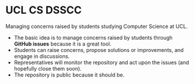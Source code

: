 # UCL CS DSSCC
Managing concerns raised by students studying Computer Science at UCL.

- The basic idea is to manage concerns raised by students through **GitHub issues** because it is a great tool.
- Students can raise concerns, propose solutions or improvements, and engage in discussions.
- Representatives will monitor the repository and act upon the issues (and hopefully close them soon).
- The repository is public because it should be.
